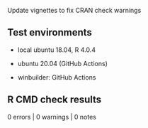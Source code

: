 Update vignettes to fix CRAN check warnings

## Test environments
* local ubuntu 18.04, R 4.0.4

* ubuntu 20.04 (GitHub Actions)

* winbuilder: GitHub Actions

## R CMD check results

0 errors | 0 warnings | 0 notes

